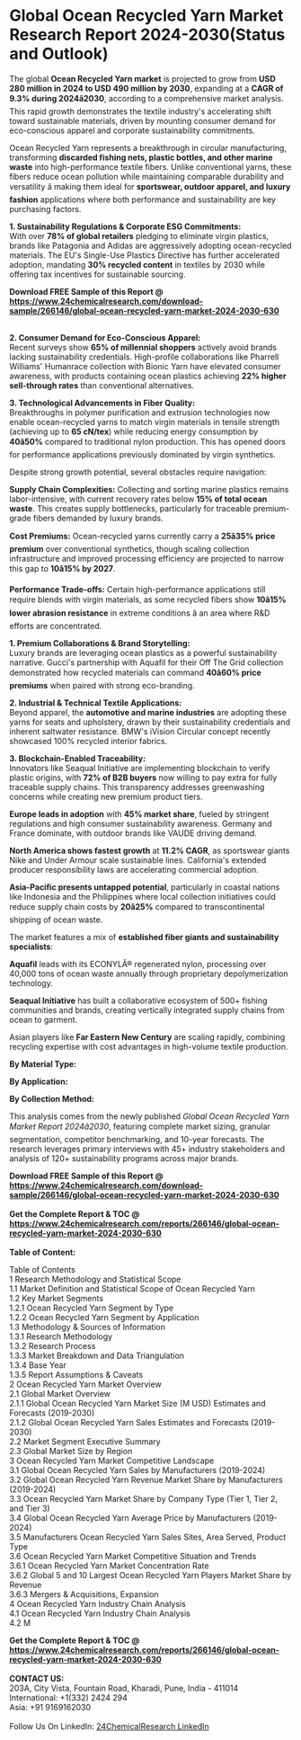 <h1>Global Ocean Recycled Yarn Market Research Report 2024-2030(Status and Outlook)</h1><p>The global <strong>Ocean Recycled Yarn market</strong> is projected to grow from <strong>USD 280 million in 2024 to USD 490 million by 2030</strong>, expanding at a <strong>CAGR of 9.3% during 2024â2030</strong>, according to a comprehensive market analysis. This rapid growth demonstrates the textile industry's accelerating shift toward sustainable materials, driven by mounting consumer demand for eco-conscious apparel and corporate sustainability commitments.</p><p>Ocean Recycled Yarn represents a breakthrough in circular manufacturing, transforming <strong>discarded fishing nets, plastic bottles, and other marine waste</strong> into high-performance textile fibers. Unlike conventional yarns, these fibers reduce ocean pollution while maintaining comparable durability and versatility â making them ideal for <strong>sportswear, outdoor apparel, and luxury fashion</strong> applications where both performance and sustainability are key purchasing factors.</p><p><strong>1. Sustainability Regulations &amp; Corporate ESG Commitments:</strong><br>
With over <strong>78% of global retailers</strong> pledging to eliminate virgin plastics, brands like Patagonia and Adidas are aggressively adopting ocean-recycled materials. The EU's Single-Use Plastics Directive has further accelerated adoption, mandating <strong>30% recycled content</strong> in textiles by 2030 while offering tax incentives for sustainable sourcing.</p><div><b>Download FREE Sample of this Report @ 
            <a href="https://www.24chemicalresearch.com/download-sample/266146/global-ocean-recycled-yarn-market-2024-2030-630">
            https://www.24chemicalresearch.com/download-sample/266146/global-ocean-recycled-yarn-market-2024-2030-630</a></b></div><br><p><strong>2. Consumer Demand for Eco-Conscious Apparel:</strong><br>
Recent surveys show <strong>65% of millennial shoppers</strong> actively avoid brands lacking sustainability credentials. High-profile collaborations like Pharrell Williams' Humanrace collection with Bionic Yarn have elevated consumer awareness, with products containing ocean plastics achieving <strong>22% higher sell-through rates</strong> than conventional alternatives.</p><p><strong>3. Technological Advancements in Fiber Quality:</strong><br>
Breakthroughs in polymer purification and extrusion technologies now enable ocean-recycled yarns to match virgin materials in tensile strength (achieving up to <strong>65 cN/tex</strong>) while reducing energy consumption by <strong>40â50%</strong> compared to traditional nylon production. This has opened doors for performance applications previously dominated by virgin synthetics.</p><p>Despite strong growth potential, several obstacles require navigation:</p><p><strong>Supply Chain Complexities:</strong> Collecting and sorting marine plastics remains labor-intensive, with current recovery rates below <strong>15% of total ocean waste</strong>. This creates supply bottlenecks, particularly for traceable premium-grade fibers demanded by luxury brands.</p><p><strong>Cost Premiums:</strong> Ocean-recycled yarns currently carry a <strong>25â35% price premium</strong> over conventional synthetics, though scaling collection infrastructure and improved processing efficiency are projected to narrow this gap to <strong>10â15% by 2027</strong>.</p><p><strong>Performance Trade-offs:</strong> Certain high-performance applications still require blends with virgin materials, as some recycled fibers show <strong>10â15% lower abrasion resistance</strong> in extreme conditions â an area where R&amp;D efforts are concentrated.</p><p><strong>1. Premium Collaborations &amp; Brand Storytelling:</strong><br>
Luxury brands are leveraging ocean plastics as a powerful sustainability narrative. Gucci's partnership with Aquafil for their Off The Grid collection demonstrated how recycled materials can command <strong>40â60% price premiums</strong> when paired with strong eco-branding.</p><p><strong>2. Industrial &amp; Technical Textile Applications:</strong><br>
Beyond apparel, the <strong>automotive and marine industries</strong> are adopting these yarns for seats and upholstery, drawn by their sustainability credentials and inherent saltwater resistance. BMW's iVision Circular concept recently showcased 100% recycled interior fabrics.</p><p><strong>3. Blockchain-Enabled Traceability:</strong><br>
Innovators like Seaqual Initiative are implementing blockchain to verify plastic origins, with <strong>72% of B2B buyers</strong> now willing to pay extra for fully traceable supply chains. This transparency addresses greenwashing concerns while creating new premium product tiers.</p><p><strong>Europe leads in adoption</strong> with <strong>45% market share</strong>, fueled by stringent regulations and high consumer sustainability awareness. Germany and France dominate, with outdoor brands like VAUDE driving demand.</p><p><strong>North America shows fastest growth</strong> at <strong>11.2% CAGR</strong>, as sportswear giants Nike and Under Armour scale sustainable lines. California's extended producer responsibility laws are accelerating commercial adoption.</p><p><strong>Asia-Pacific presents untapped potential</strong>, particularly in coastal nations like Indonesia and the Philippines where local collection initiatives could reduce supply chain costs by <strong>20â25%</strong> compared to transcontinental shipping of ocean waste.</p><p>The market features a mix of <strong>established fiber giants and sustainability specialists</strong>:</p><p><strong>Aquafil</strong> leads with its ECONYLÂ® regenerated nylon, processing over 40,000 tons of ocean waste annually through proprietary depolymerization technology.</p><p><strong>Seaqual Initiative</strong> has built a collaborative ecosystem of 500+ fishing communities and brands, creating vertically integrated supply chains from ocean to garment.</p><p>Asian players like <strong>Far Eastern New Century</strong> are scaling rapidly, combining recycling expertise with cost advantages in high-volume textile production.</p><p><strong>By Material Type:</strong></p><p><strong>By Application:</strong></p><p><strong>By Collection Method:</strong></p><p>This analysis comes from the newly published <em>Global Ocean Recycled Yarn Market Report 2024â2030</em>, featuring complete market sizing, granular segmentation, competitor benchmarking, and 10-year forecasts. The research leverages primary interviews with 45+ industry stakeholders and analysis of 120+ sustainability programs across major brands.</p><div><b>Download FREE Sample of this Report @ 
            <a href="https://www.24chemicalresearch.com/download-sample/266146/global-ocean-recycled-yarn-market-2024-2030-630">
            https://www.24chemicalresearch.com/download-sample/266146/global-ocean-recycled-yarn-market-2024-2030-630</a></b></div><br><div><b>Get the Complete Report & TOC @ 
            <a href="https://www.24chemicalresearch.com/reports/266146/global-ocean-recycled-yarn-market-2024-2030-630">
            https://www.24chemicalresearch.com/reports/266146/global-ocean-recycled-yarn-market-2024-2030-630</a></b></div><br>
            <b>Table of Content:</b><p>Table of Contents<br />
1 Research Methodology and Statistical Scope<br />
1.1 Market Definition and Statistical Scope of Ocean Recycled Yarn<br />
1.2 Key Market Segments<br />
1.2.1 Ocean Recycled Yarn Segment by Type<br />
1.2.2 Ocean Recycled Yarn Segment by Application<br />
1.3 Methodology & Sources of Information<br />
1.3.1 Research Methodology<br />
1.3.2 Research Process<br />
1.3.3 Market Breakdown and Data Triangulation<br />
1.3.4 Base Year<br />
1.3.5 Report Assumptions & Caveats<br />
2 Ocean Recycled Yarn Market Overview<br />
2.1 Global Market Overview<br />
2.1.1 Global Ocean Recycled Yarn Market Size (M USD) Estimates and Forecasts (2019-2030)<br />
2.1.2 Global Ocean Recycled Yarn Sales Estimates and Forecasts (2019-2030)<br />
2.2 Market Segment Executive Summary<br />
2.3 Global Market Size by Region<br />
3 Ocean Recycled Yarn Market Competitive Landscape<br />
3.1 Global Ocean Recycled Yarn Sales by Manufacturers (2019-2024)<br />
3.2 Global Ocean Recycled Yarn Revenue Market Share by Manufacturers (2019-2024)<br />
3.3 Ocean Recycled Yarn Market Share by Company Type (Tier 1, Tier 2, and Tier 3)<br />
3.4 Global Ocean Recycled Yarn Average Price by Manufacturers (2019-2024)<br />
3.5 Manufacturers Ocean Recycled Yarn Sales Sites, Area Served, Product Type<br />
3.6 Ocean Recycled Yarn Market Competitive Situation and Trends<br />
3.6.1 Ocean Recycled Yarn Market Concentration Rate<br />
3.6.2 Global 5 and 10 Largest Ocean Recycled Yarn Players Market Share by Revenue<br />
3.6.3 Mergers & Acquisitions, Expansion<br />
4 Ocean Recycled Yarn Industry Chain Analysis<br />
4.1 Ocean Recycled Yarn Industry Chain Analysis<br />
4.2 M</p><div><b>Get the Complete Report & TOC @ 
            <a href="https://www.24chemicalresearch.com/reports/266146/global-ocean-recycled-yarn-market-2024-2030-630">
            https://www.24chemicalresearch.com/reports/266146/global-ocean-recycled-yarn-market-2024-2030-630</a></b></div><br><b>CONTACT US:</b><br>
            203A, City Vista, Fountain Road, Kharadi, Pune, India - 411014<br>
            International: +1(332) 2424 294<br>
            Asia: +91 9169162030 <br><br>
            Follow Us On LinkedIn: <a href="https://www.linkedin.com/company/24chemicalresearch/">24ChemicalResearch LinkedIn</a>